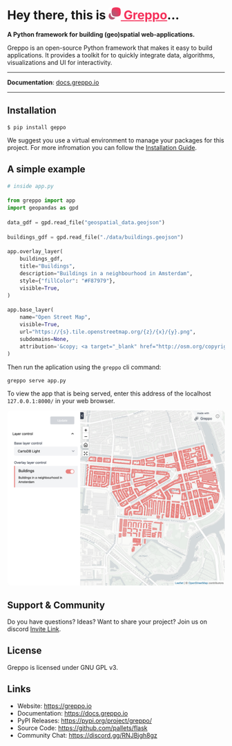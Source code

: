 # Hey there, this is <a href="https://greppo.io/" style="color: #F5325B;"><img src="./assets/logo.png" height="28"> Greppo</a>...

**A Python framework for building (geo)spatial web-applications.**

Greppo is an open-source Python framework that makes it easy to build applications. It provides a toolkit for to quickly integrate data, algorithms, visualizations and UI for interactivity.

---

**Documentation**: [docs.greppo.io](https://docs.greppo.io)

---

## Installation

```shell
$ pip install geppo
```

We suggest you use a virtual environment to manage your packages for this project. For more infromation you can follow the [Installation Guide](https://docs.greppo.io).

## A simple example

```python
# inside app.py

from greppo import app
import geopandas as gpd

data_gdf = gpd.read_file("geospatial_data.geojson")

buildings_gdf = gpd.read_file("./data/buildings.geojson")

app.overlay_layer(
    buildings_gdf,
    title="Buildings",
    description="Buildings in a neighbourhood in Amsterdam",
    style={"fillColor": "#F87979"},
    visible=True,
)

app.base_layer(
    name="Open Street Map",
    visible=True,
    url="https://{s}.tile.openstreetmap.org/{z}/{x}/{y}.png",
    subdomains=None,
    attribution='&copy; <a target="_blank" href="http://osm.org/copyright">OpenStreetMap</a> contributors',
)
```

Then run the aplication using the `greppo` cli command:

```shell
greppo serve app.py
```

To view the app that is being served, enter this address of the localhost `127.0.0.1:8000/` in your web browser.

<img src="./assets/app.png" style="border-radius: 0.5rem;">

## Support & Community

Do you have questions? Ideas? Want to share your project? Join us on discord [Invite Link](https://discord.gg/RNJBjgh8gz).

## License

Greppo is licensed under GNU GPL v3.

## Links

* Website: https://greppo.io
* Documentation: https://docs.greppo.io
* PyPI Releases: https://pypi.org/project/greppo/
* Source Code: https://github.com/pallets/flask
* Community Chat: https://discord.gg/RNJBjgh8gz
